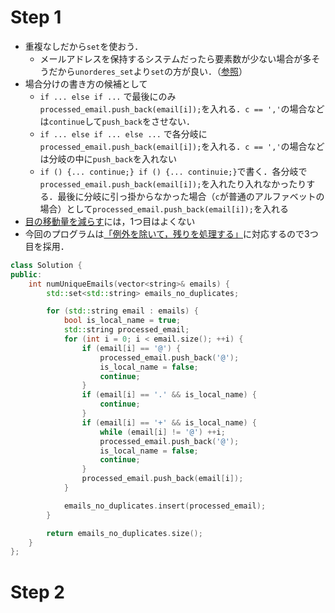 # Step 1
- 重複なしだから`set`を使おう．
  - メールアドレスを保持するシステムだったら要素数が少ない場合が多そうだから`unorderes_set`より`set`の方が良い．（[参照](https://discord.com/channels/1084280443945353267/1345977675251978351/1371036057574969414)）
- 場合分けの書き方の候補として
  - `if ... else if ...` で最後にのみ`processed_email.push_back(email[i]);`を入れる．`c == ','`の場合などは`continue`して`push_back`をさせない．
  - `if ... else if ... else ...` で各分岐に`processed_email.push_back(email[i]);`を入れる．`c == ','`の場合などは分岐の中に`push_back`を入れない
  - `if () {... continue;} if () {... continuie;}`で書く．各分岐で`processed_email.push_back(email[i]);`を入れたり入れなかったりする．最後に分岐に引っ掛からなかった場合（`c`が普通のアルファベットの場合）として`processed_email.push_back(email[i]);`を入れる
- [目の移動量を減らす](https://docs.google.com/document/d/11HV35ADPo9QxJOpJQ24FcZvtvioli770WWdZZDaLOfg/edit?tab=t.0#heading=h.emwxn8guot8x)には，1つ目はよくない
- 今回のプログラムは[「例外を除いて，残りを処理する」](https://discord.com/channels/1084280443945353267/1295357747545505833/1297735299618705408)に対応するので3つ目を採用．

```cpp
class Solution {
public:
    int numUniqueEmails(vector<string>& emails) {
        std::set<std::string> emails_no_duplicates;

        for (std::string email : emails) {
            bool is_local_name = true;
            std::string processed_email;
            for (int i = 0; i < email.size(); ++i) {
                if (email[i] == '@') {
                    processed_email.push_back('@');
                    is_local_name = false;
                    continue;
                }
                if (email[i] == '.' && is_local_name) {
                    continue;
                }
                if (email[i] == '+' && is_local_name) {
                    while (email[i] != '@') ++i;
                    processed_email.push_back('@');
                    is_local_name = false;
                    continue;
                }
                processed_email.push_back(email[i]);
            }

            emails_no_duplicates.insert(processed_email);
        }

        return emails_no_duplicates.size();
    }
};
```

# Step 2
